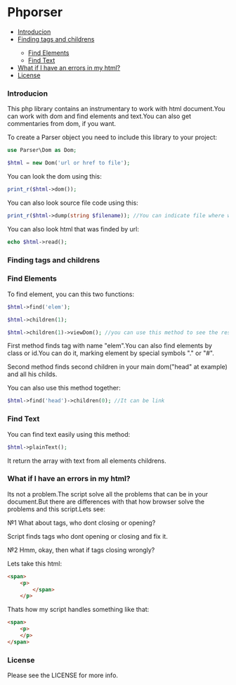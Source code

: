 # Phporser

<ul>
	<li><a href="#Introducion">Introducion</a></li>
	<li><a href="#Find">Finding tags and childrens</a></li>
		<ul>
			<li><a href="#Find$Elements">Find Elements</a></li>
			<li><a href="#Find$Text">Find Text</a></li>
		</ul>
	<li><a href="#Errors">What if I have an errors in my html?</a></li>
	<li><a href="#License">License</a></li>
</ul>

<h3 id = 'Introducion'>Introducion</h3>

This php library contains an instrumentary to work with html document.You can work with dom and find elements and text.You can also get commentaries from dom, if you want.

To create a Parser object you need to include this library to your project:

```PHP
use Parser\Dom as Dom;

$html = new Dom('url or href to file');

```

You can look the dom using this:

```PHP
print_r($html->dom());

```

You can also look source file code using this:

```PHP
print_r($html->dump(string $filename)); //You can indicate file where will be writen dump file.

```

You can also look html that was finded by url:

```PHP
echo $html->read();
```

<h3 id = 'Find'>Finding tags and childrens</h3>

<h3 id = 'Find$Elements'>Find Elements</h3>

To find element, you can this two functions:

```PHP
$html->find('elem');

$html->children(1);

$html->children(1)->viewDom(); //you can use this method to see the result that will finded by script.
```

First method finds tag with name "elem".You can also find elements by class or id.You can do it, marking element by special symbols "." or "#".

Second method finds second children in your main dom("head" at example) and all his childs.

You can also use this method together:

```PHP
$html->find('head')->children(0); //It can be link

```

<h3 id = 'Find$Text'>Find Text</h3>

You can find text easily using this method:

```PHP
$html->plainText();

```

It return the array with text from all elements childrens.

<h3 id = 'Errors'>What if I have an errors in my html?</h3>

Its not a problem.The script solve all the problems that can be in your document.But there are differences with that how browser solve the problems and this script.Lets see:

№1 What about tags, who dont closing or opening?

Script finds tags who dont opening or closing and fix it.

№2 Hmm, okay, then what if tags closing wrongly?

Lets take this html:
```HTML
<span>
	<p>
		</span>
	</p>
```

Thats how my script handles something like that:

```HTML
<span>
	<p>
	</p>
</span>
```

<h3 id='License'>License</h3>

Please see the LICENSE for more info.

